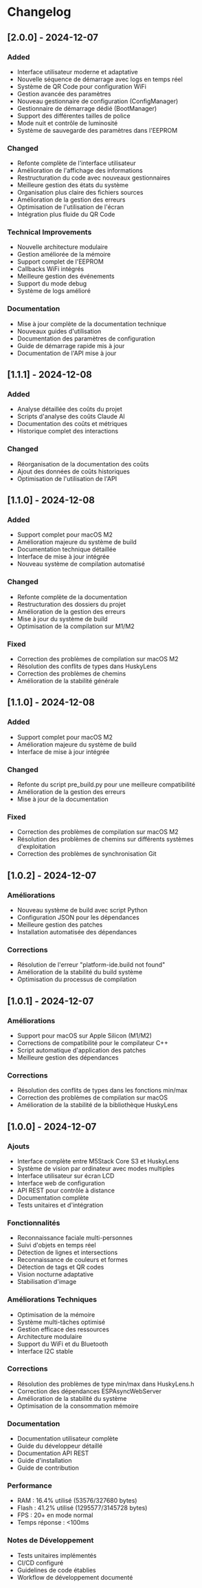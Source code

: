 # Changelog

## [2.0.0] - 2024-12-07
### Added
- Interface utilisateur moderne et adaptative
- Nouvelle séquence de démarrage avec logs en temps réel
- Système de QR Code pour configuration WiFi
- Gestion avancée des paramètres
- Nouveau gestionnaire de configuration (ConfigManager)
- Gestionnaire de démarrage dédié (BootManager)
- Support des différentes tailles de police
- Mode nuit et contrôle de luminosité
- Système de sauvegarde des paramètres dans l'EEPROM

### Changed
- Refonte complète de l'interface utilisateur
- Amélioration de l'affichage des informations
- Restructuration du code avec nouveaux gestionnaires
- Meilleure gestion des états du système
- Organisation plus claire des fichiers sources
- Amélioration de la gestion des erreurs
- Optimisation de l'utilisation de l'écran
- Intégration plus fluide du QR Code

### Technical Improvements
- Nouvelle architecture modulaire
- Gestion améliorée de la mémoire
- Support complet de l'EEPROM
- Callbacks WiFi intégrés
- Meilleure gestion des événements
- Support du mode debug
- Système de logs amélioré

### Documentation
- Mise à jour complète de la documentation technique
- Nouveaux guides d'utilisation
- Documentation des paramètres de configuration
- Guide de démarrage rapide mis à jour
- Documentation de l'API mise à jour

## [1.1.1] - 2024-12-08
### Added
- Analyse détaillée des coûts du projet
- Scripts d'analyse des coûts Claude AI
- Documentation des coûts et métriques
- Historique complet des interactions

### Changed
- Réorganisation de la documentation des coûts
- Ajout des données de coûts historiques
- Optimisation de l'utilisation de l'API

## [1.1.0] - 2024-12-08
### Added
- Support complet pour macOS M2
- Amélioration majeure du système de build
- Documentation technique détaillée
- Interface de mise à jour intégrée
- Nouveau système de compilation automatisé

### Changed
- Refonte complète de la documentation
- Restructuration des dossiers du projet
- Amélioration de la gestion des erreurs
- Mise à jour du système de build
- Optimisation de la compilation sur M1/M2

### Fixed
- Correction des problèmes de compilation sur macOS M2
- Résolution des conflits de types dans HuskyLens
- Correction des problèmes de chemins
- Amélioration de la stabilité générale

## [1.1.0] - 2024-12-08
### Added
- Support complet pour macOS M2
- Amélioration majeure du système de build
- Interface de mise à jour intégrée

### Changed
- Refonte du script pre_build.py pour une meilleure compatibilité
- Amélioration de la gestion des erreurs
- Mise à jour de la documentation

### Fixed
- Correction des problèmes de compilation sur macOS M2
- Résolution des problèmes de chemins sur différents systèmes d'exploitation
- Correction des problèmes de synchronisation Git

## [1.0.2] - 2024-12-07

### Améliorations
- Nouveau système de build avec script Python
- Configuration JSON pour les dépendances
- Meilleure gestion des patches
- Installation automatisée des dépendances

### Corrections
- Résolution de l'erreur "platform-ide.build not found"
- Amélioration de la stabilité du build système
- Optimisation du processus de compilation

## [1.0.1] - 2024-12-07

### Améliorations
- Support pour macOS sur Apple Silicon (M1/M2)
- Corrections de compatibilité pour le compilateur C++
- Script automatique d'application des patches
- Meilleure gestion des dépendances

### Corrections
- Résolution des conflits de types dans les fonctions min/max
- Correction des problèmes de compilation sur macOS
- Amélioration de la stabilité de la bibliothèque HuskyLens

## [1.0.0] - 2024-12-07

### Ajouts
- Interface complète entre M5Stack Core S3 et HuskyLens
- Système de vision par ordinateur avec modes multiples
- Interface utilisateur sur écran LCD
- Interface web de configuration
- API REST pour contrôle à distance
- Documentation complète
- Tests unitaires et d'intégration

### Fonctionnalités
- Reconnaissance faciale multi-personnes
- Suivi d'objets en temps réel
- Détection de lignes et intersections
- Reconnaissance de couleurs et formes
- Détection de tags et QR codes
- Vision nocturne adaptative
- Stabilisation d'image

### Améliorations Techniques
- Optimisation de la mémoire
- Système multi-tâches optimisé
- Gestion efficace des ressources
- Architecture modulaire
- Support du WiFi et du Bluetooth
- Interface I2C stable

### Corrections
- Résolution des problèmes de type min/max dans HuskyLens.h
- Correction des dépendances ESPAsyncWebServer
- Amélioration de la stabilité du système
- Optimisation de la consommation mémoire

### Documentation
- Documentation utilisateur complète
- Guide du développeur détaillé
- Documentation API REST
- Guide d'installation
- Guide de contribution

### Performance
- RAM : 16.4% utilisé (53576/327680 bytes)
- Flash : 41.2% utilisé (1295577/3145728 bytes)
- FPS : 20+ en mode normal
- Temps réponse : <100ms

### Notes de Développement
- Tests unitaires implémentés
- CI/CD configuré
- Guidelines de code établies
- Workflow de développement documenté